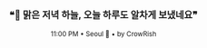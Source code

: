 <div align="center">

<br>

<h3>❝🌆 맑은 저녁 하늘, 오늘 하루도 알차게 보냈네요❞</h3>

<sub>11:00 PM • Seoul 🌙 • by CrowRish</sub>

<br>

</div>
